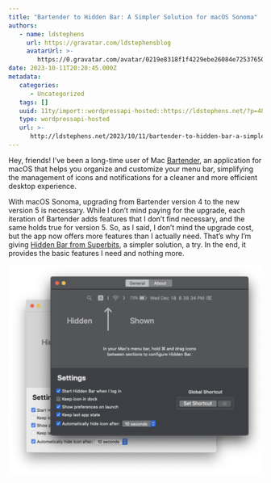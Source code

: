 ```yaml
---
title: "Bartender to Hidden Bar: A Simpler Solution for macOS Sonoma"
authors:
   - name: ldstephens
     url: https://gravatar.com/ldstephensblog
     avatarUrl: >-
        https://0.gravatar.com/avatar/0219e8318f1f4229ebe26084e7253765017f43ca0c631be37dc6d0b8ad6e40a4?s=96&d=identicon&r=G
date: 2023-10-11T20:20:45.000Z
metadata:
   categories:
      - Uncategorized
   tags: []
   uuid: 11ty/import::wordpressapi-hosted::https://ldstephens.net/?p=4887
   type: wordpressapi-hosted
   url: >-
      http://ldstephens.net/2023/10/11/bartender-to-hidden-bar-a-simpler-solution-for-macos-sonoma/
---
```


Hey, friends! I’ve been a long-time user of Mac [Bartender](https://www.macbartender.com/), an application for macOS that helps you organize and customize your menu bar, simplifying the management of icons and notifications for a cleaner and more efficient desktop experience.

With macOS Sonoma, upgrading from Bartender version 4 to the new version 5 is necessary. While I don’t mind paying for the upgrade, each iteration of Bartender adds features that I don’t find necessary, and the same holds true for version 5. So, as I said, I don’t mind the upgrade cost, but the app now offers more features than I actually need. That’s why I’m giving [Hidden Bar from Superbits](https://superbits.co/hidden/), a simpler solution, a try. In the end, it provides the basic features I need and nothing more.

![](assets/light-and-dark-menu-P4QHYKp3f44q.png)
